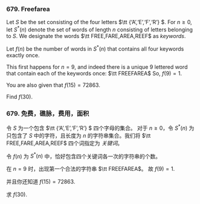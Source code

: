 ### 679. Freefarea

Let $S$ be the set consisting of the four letters $\tt \{‘A’,‘E’,‘F’,‘R’\} $.
For $n \geq 0$, let $S^{*}(n)$ denote the set of words of length $n$ consisting of letters belonging to $S$.
We designate the words $\tt FREE,FARE,AREA,REEF$ as *keywords*.

Let $f(n)$ be the number of words in $S^{*}(n)$ that contains all four keywords exactly once.

This first happens for $n=9$, and indeed there is a unique $9$ lettered word that contain each of the keywords once: $\tt FREEFAREA$
So, $f(9) = 1$.

You are also given that $f(15)=72863$.

Find $f(30)$.



### 679. 免费，礁脉，费用，面积

令 $S$ 为一个包含 $\tt \{‘A’,‘E’,‘F’,‘R’\} $ 四个字母的集合。
对于 $n \geq 0$，令 $S^{*}(n)$ 为只包含了 $S$ 中的字符，且长度为 $n$ 的字符串集合。我们将 $\tt FREE,FARE,AREA,REEF$ 四个词指定为 *关键词*。

令 $f(n)$ 为 $S^{*}(n)$ 中，恰好包含四个关键词各一次的字符串的个数。

在 $n=9$ 时，出现第一个合法的字符串 $\tt FREEFAREA$。
故 $f(9) = 1$.

并且你还知道 $f(15)=72863$.

求 $f(30)$.